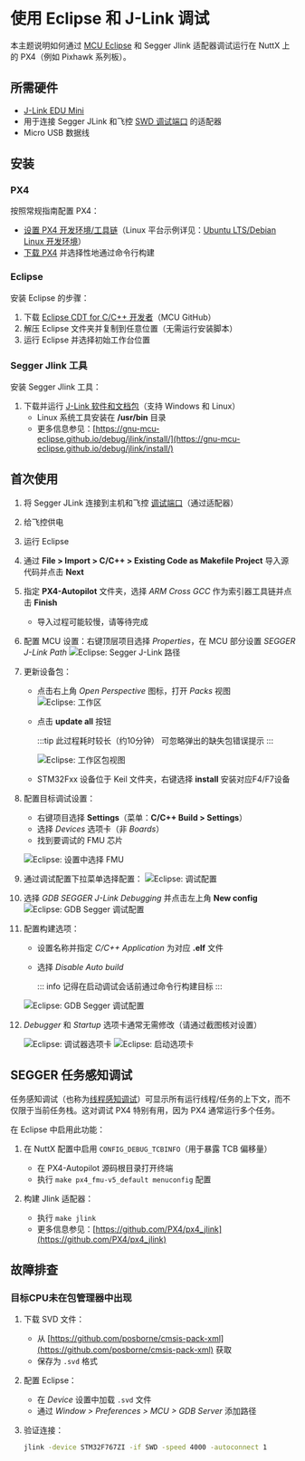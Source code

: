 # 使用 Eclipse 和 J-Link 调试

本主题说明如何通过 [MCU Eclipse](https://gnu-mcu-eclipse.github.io/) 和 Segger Jlink 适配器调试运行在 NuttX 上的 PX4（例如 Pixhawk 系列板）。

## 所需硬件

- [J-Link EDU Mini](https://www.segger.com/products/debug-probes/j-link/models/j-link-edu-mini/)
- 用于连接 Segger JLink 和飞控 [SWD 调试端口](../debug/swd_debug.md) 的适配器
- Micro USB 数据线

## 安装

### PX4

按照常规指南配置 PX4：

- [设置 PX4 开发环境/工具链](../dev_setup/dev_env.md)（Linux 平台示例详见：[Ubuntu LTS/Debian Linux 开发环境](../dev_setup/dev_env_linux_ubuntu.md)）
- [下载 PX4](../dev_setup/building_px4.md) 并选择性地通过命令行构建

### Eclipse

安装 Eclipse 的步骤：

1. 下载 [Eclipse CDT for C/C++ 开发者](https://github.com/gnu-mcu-eclipse/org.eclipse.epp.packages/releases/)（MCU GitHub）
1. 解压 Eclipse 文件夹并复制到任意位置（无需运行安装脚本）
1. 运行 Eclipse 并选择初始工作台位置

### Segger Jlink 工具

安装 Segger Jlink 工具：

1. 下载并运行 [J-Link 软件和文档包](https://www.segger.com/downloads/jlink/#J-LinkSoftwareAndDocumentationPack)（支持 Windows 和 Linux）
   - Linux 系统工具安装在 **/usr/bin** 目录
   - 更多信息参见：[https://gnu-mcu-eclipse.github.io/debug/jlink/install/](https://gnu-mcu-eclipse.github.io/debug/jlink/install/)

## 首次使用

1. 将 Segger JLink 连接到主机和飞控 [调试端口](../debug/swd_debug.md)（通过适配器）
1. 给飞控供电
1. 运行 Eclipse
1. 通过 **File > Import > C/C++ > Existing Code as Makefile Project** 导入源代码并点击 **Next**
1. 指定 **PX4-Autopilot** 文件夹，选择 _ARM Cross GCC_ 作为索引器工具链并点击 **Finish**
   - 导入过程可能较慢，请等待完成
1. 配置 MCU 设置：右键顶层项目选择 _Properties_，在 MCU 部分设置 _SEGGER J-Link Path_
   ![Eclipse: Segger J-Link 路径](../../assets/debug/eclipse_segger_jlink_path.png)
1. 更新设备包：

   - 点击右上角 _Open Perspective_ 图标，打开 _Packs_ 视图
     ![Eclipse: 工作区](../../assets/debug/eclipse_workspace_perspective.png)
   - 点击 **update all** 按钮

     :::tip
     此过程耗时较长（约10分钟）
     可忽略弹出的缺失包错误提示
     :::

     ![Eclipse: 工作区包视图](../../assets/debug/eclipse_packs_perspective.jpg)

   - STM32Fxx 设备位于 Keil 文件夹，右键选择 **install** 安装对应F4/F7设备

1. 配置目标调试设置：

   - 右键项目选择 **Settings**（菜单：**C/C++ Build > Settings**）
   - 选择 _Devices_ 选项卡（非 _Boards_）
   - 找到要调试的 FMU 芯片

   ![Eclipse: 设置中选择 FMU](../../assets/debug/eclipse_settings_devices_fmu.png)

1. 通过调试配置下拉菜单选择配置：
   ![Eclipse: 调试配置](../../assets/debug/eclipse_settings_debug_config.png)
1. 选择 _GDB SEGGER J-Link Debugging_ 并点击左上角 **New config**
   ![Eclipse: GDB Segger 调试配置](../../assets/debug/eclipse_settings_debug_config_gdb_segger.png)
1. 配置构建选项：

   - 设置名称并指定 _C/C++ Application_ 为对应 **.elf** 文件
   - 选择 _Disable Auto build_

     ::: info
     记得在启动调试会话前通过命令行构建目标
     :::

   ![Eclipse: GDB Segger 调试配置](../../assets/debug/eclipse_settings_debug_config_gdb_segger_build_config.png)

1. _Debugger_ 和 _Startup_ 选项卡通常无需修改（请通过截图核对设置）

   ![Eclipse: 调试器选项卡](../../assets/debug/eclipse_settings_debug_config_gdb_segger_build_config_debugger_tab.png)
   ![Eclipse: 启动选项卡](../../assets/debug/eclipse_settings_debug_config_gdb_segger_build_config_startup_tab.png)

## SEGGER 任务感知调试

任务感知调试（也称为[线程感知调试](https://www.segger.com/products/debug-probes/j-link/tools/j-link-gdb-server/thread-aware-debugging/)）可显示所有运行线程/任务的上下文，而不仅限于当前任务栈。这对调试 PX4 特别有用，因为 PX4 通常运行多个任务。

在 Eclipse 中启用此功能：

1. 在 NuttX 配置中启用 `CONFIG_DEBUG_TCBINFO`（用于暴露 TCB 偏移量）

   - 在 PX4-Autopilot 源码根目录打开终端
   - 执行 `make px4_fmu-v5_default menuconfig` 配置

1. 构建 Jlink 适配器：
   - 执行 `make jlink`
   - 更多信息参见：[https://github.com/PX4/px4_jlink](https://github.com/PX4/px4_jlink)

## 故障排查

### 目标CPU未在包管理器中出现

1. 下载 SVD 文件：
   - 从 [https://github.com/posborne/cmsis-pack-xml](https://github.com/posborne/cmsis-pack-xml) 获取
   - 保存为 `.svd` 格式

2. 配置 Eclipse：
   - 在 _Device_ 设置中加载 `.svd` 文件
   - 通过 _Window > Preferences > MCU > GDB Server_ 添加路径

3. 验证连接：
   ```bash
   jlink -device STM32F767ZI -if SWD -speed 4000 -autoconnect 1
   ```